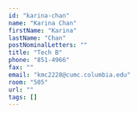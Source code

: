 ```yaml
---
id: "karina-chan"
name: "Karina Chan"
firstName: "Karina"
lastName: "Chan"
postNominalLetters: ""
title: "Tech B"
phone: "851-4966"
fax: ""
email: "kmc2228@cumc.columbia.edu"
room: "505"
url: ""
tags: []
---
```

